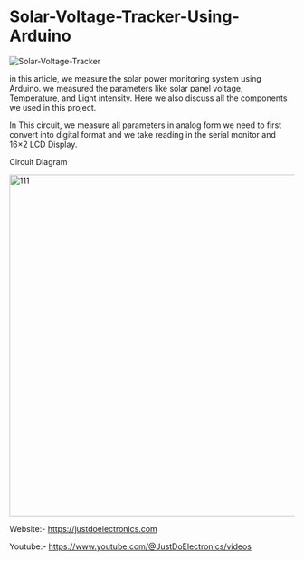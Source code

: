 # Solar-Voltage-Tracker-Using-Arduino

![Solar-Voltage-Tracker](https://github.com/PrateekSinghRajput/Solar-Voltage-Tracker-Using-Arduino/assets/92904643/faf2ee11-e782-4a09-9a82-1032f2002fbc)

in this article, we measure the solar power monitoring system using Arduino. we measured the parameters like solar panel voltage, Temperature, and Light intensity. Here we also discuss all the components we used in this project.

In This circuit, we measure all parameters in analog form we need to first convert into digital format and we take reading in the serial monitor and 16×2 LCD Display.


Circuit Diagram 

<img width="603" alt="111" src="https://github.com/PrateekSinghRajput/Solar-Voltage-Tracker-Using-Arduino/assets/92904643/c3e6ed90-f0a5-4fec-9ab9-f588f2ec7fc8">


Website:- https://justdoelectronics.com

Youtube:- https://www.youtube.com/@JustDoElectronics/videos
